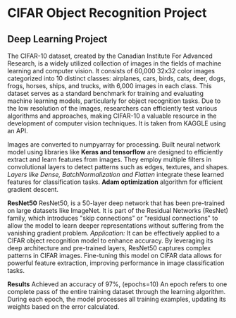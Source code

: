 # CIFAR Object Recognition Project
## Deep Learning Project

The CIFAR-10 dataset, created by the Canadian Institute For Advanced Research, is a widely utilized collection of images in the fields of machine learning and computer vision. It consists of 60,000 32x32 color images categorized into 10 distinct classes: airplanes, cars, birds, cats, deer, dogs, frogs, horses, ships, and trucks, with 6,000 images in each class. This dataset serves as a standard benchmark for training and evaluating machine learning models, particularly for object recognition tasks. Due to the low resolution of the images, researchers can efficiently test various algorithms and approaches, making CIFAR-10 a valuable resource in the development of computer vision techniques. It is taken from KAGGLE using an API.

Images are converted to numpyarray for processing. Built neural network model using libraries like **Keras and tensorflow** are designed to efficiently extract and learn features from images. They employ multiple filters in convolutional layers to detect patterns such as edges, textures, and shapes. *Layers like Dense, BatchNormalization and Flatten* integrate these learned features for classification tasks. **Adam optimization** algorithm for efficient gradient descent.


 **ResNet50** 
ResNet50, is a 50-layer deep network that has been pre-trained on large datasets like ImageNet. It is part of the Residual Networks (ResNet) family, which introduces "skip connections" or "residual connections" to allow the model to learn deeper representations without suffering from the vanishing gradient problem.
*Application:* It can be effectively applied to a CIFAR object recognition model to enhance accuracy. By leveraging its deep architecture and pre-trained layers, ResNet50 captures complex patterns in CIFAR images. Fine-tuning this model on CIFAR data allows for powerful feature extraction, improving performance in image classification tasks.

**Results**
Achieved an accuracy of 97%, (epochs=10)  An epoch refers to one complete pass of the entire training dataset through the learning algorithm. During each epoch, the model processes all training examples, updating its weights based on the error calculated.



